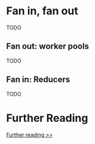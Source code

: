 # Fan in, fan out

TODO

## Fan out: worker pools

TODO

## Fan in: Reducers

TODO

# Further Reading

[Further reading >>](/further-reading.md)
